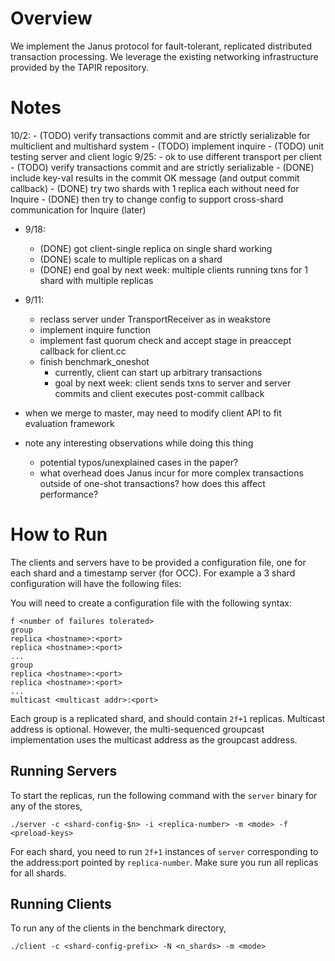 # Overview
We implement the Janus protocol for fault-tolerant, replicated distributed transaction processing. We leverage the existing networking infrastructure provided by the TAPIR repository.

# Notes
10/2:
	- (TODO) verify transactions commit and are strictly serializable for multiclient and multishard system
	- (TODO) implement inquire
	- (TODO) unit testing server and client logic
9/25:
	- ok to use different transport per client
	- (TODO) verify transactions commit and are strictly serializable
	- (DONE) include key-val results in the commit OK message (and output commit callback)
	- (DONE) try two shards with 1 replica each without need for Inquire
	- (DONE) then try to change config to support cross-shard communication for Inquire (later)
- 9/18:
	- (DONE) got client-single replica on single shard working
	- (DONE) scale to multiple replicas on a shard
	- (DONE) end goal by next week: multiple clients running txns for 1 shard with multiple replicas
- 9/11:
	- reclass server under TransportReceiver as in weakstore
	- implement inquire function
	- implement fast quorum check and accept stage in preaccept callback for client.cc
	- finish benchmark_oneshot
		- currently, client can start up arbitrary transactions
		- goal by next week: client sends txns to server and server commits and client executes post-commit callback

- when we merge to master, may need to modify client API to fit evaluation framework

- note any interesting observations while doing this thing
	- potential typos/unexplained cases in the paper?
	- what overhead does Janus incur for more complex transactions outside of one-shot transactions? how does this affect performance?

# How to Run

The clients and servers have to be provided a configuration file, one
for each shard and a timestamp server (for OCC). For example a 3 shard
configuration will have the following files:

You will need to create a configuration file with the following
syntax:

```
f <number of failures tolerated>
group
replica <hostname>:<port>
replica <hostname>:<port>
...
group
replica <hostname>:<port>
replica <hostname>:<port>
...
multicast <multicast addr>:<port>
```

Each group is a replicated shard, and should contain `2f+1` replicas. Multicast
address is optional. However, the multi-sequenced groupcast implementation
uses the multicast address as the groupcast address.

## Running Servers
To start the replicas, run the following command with the `server`
binary for any of the stores,

`./server -c <shard-config-$n> -i <replica-number> -m <mode> -f <preload-keys>`

For each shard, you need to run `2f+1` instances of `server`
corresponding to the address:port pointed by `replica-number`.
Make sure you run all replicas for all shards.


## Running Clients
To run any of the clients in the benchmark directory,

`./client -c <shard-config-prefix> -N <n_shards> -m <mode>`
